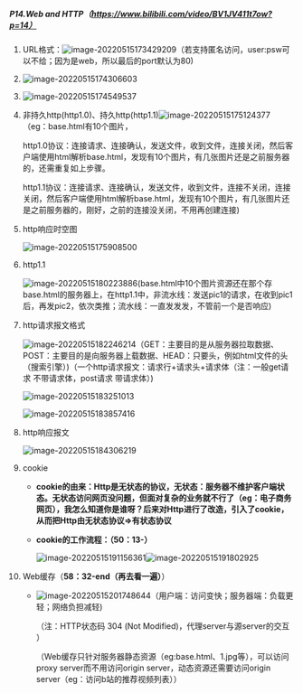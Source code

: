 ##### P14.Web and HTTP（https://www.bilibili.com/video/BV1JV411t7ow?p=14）

1. URL格式：![image-20220515173429209](C:\Users\呵\AppData\Roaming\Typora\typora-user-images\image-20220515173429209.png)（若支持匿名访问，user:psw可以不给；因为是web，所以最后的port默认为80)

2. ![image-20220515174306603](C:\Users\呵\AppData\Roaming\Typora\typora-user-images\image-20220515174306603.png)

3. ![image-20220515174549537](C:\Users\呵\AppData\Roaming\Typora\typora-user-images\image-20220515174549537.png)

4. 非持久http(http1.0)、持久http(http1.1)![image-20220515175124377](C:\Users\呵\AppData\Roaming\Typora\typora-user-images\image-20220515175124377.png)（eg：base.html有10个图片，

   http1.0协议：连接请求、连接确认，发送文件，收到文件，连接关闭，然后客户端使用html解析base.html，发现有10个图片，有几张图片还是之前服务器的，还需重复如上步骤。

   http1.1协议：连接请求、连接确认，发送文件，收到文件，连接不关闭，连接关闭，然后客户端使用html解析base.html，发现有10个图片，有几张图片还是之前服务器的，刚好，之前的连接没关闭，不用再创建连接)

5. http响应时空图

   ![image-20220515175908500](C:\Users\呵\AppData\Roaming\Typora\typora-user-images\image-20220515175908500.png)

6. http1.1

   ![image-20220515180223886](C:\Users\呵\AppData\Roaming\Typora\typora-user-images\image-20220515180223886.png)(base.html中10个图片资源还在那个存base.html的服务器上，在http1.1中，非流水线：发送pic1的请求，在收到pic1后，再发pic2，依次类推；流水线：一直发发发，不管前一个是否响应)

7. http请求报文格式

   ![image-20220515182246214](C:\Users\呵\AppData\Roaming\Typora\typora-user-images\image-20220515182246214.png)（GET：主要目的是从服务器拉取数据、POST：主要目的是向服务器上载数据、HEAD：只要头，例如html文件的头（搜索引擎）)（一个http请求报文：请求行+请求头+请求体（注：一般get请求 不带请求体，post请求 带请求体）)

   ![image-20220515183251013](C:\Users\呵\AppData\Roaming\Typora\typora-user-images\image-20220515183251013.png)

   ![image-20220515183857416](C:\Users\呵\AppData\Roaming\Typora\typora-user-images\image-20220515183857416.png)

8. http响应报文

   ![image-20220515184306219](C:\Users\呵\AppData\Roaming\Typora\typora-user-images\image-20220515184306219.png)

9. cookie

   - **cookie的由来：Http是无状态的协议，无状态：服务器不维护客户端状态。无状态访问网页没问题，但面对复杂的业务就不行了（eg：电子商务网页），我怎么知道你是谁呀？后来对Http进行了改造，引入了cookie，从而把Http由无状态协议=>有状态协议**

   - **cookie的工作流程：（50：13-）**

     ![image-20220515191156361](C:\Users\呵\AppData\Roaming\Typora\typora-user-images\image-20220515191156361.png)![image-20220515191802925](C:\Users\呵\AppData\Roaming\Typora\typora-user-images\image-20220515191802925.png)

10. Web缓存（**58：32-end（再去看一遍）**）

    - ![image-20220515201748644](C:\Users\呵\AppData\Roaming\Typora\typora-user-images\image-20220515201748644.png)（用户端：访问变快；服务器端：负载更轻；网络负担减轻)

      （注：HTTP状态码 304 (Not Modified)，代理server与源server的交互 ）

      （Web缓存只针对服务器静态资源（eg:base.html、1.jpg等），可以访问proxy server而不用访问origin server，动态资源还需要访问origin server（eg：访问b站的推荐视频列表））